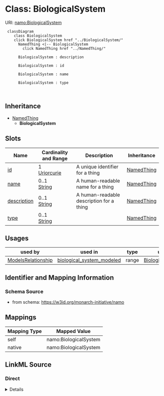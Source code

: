 

# Class: BiologicalSystem 



URI: [namo:BiologicalSystem](https://w3id.org/monarch-initiative/namo/BiologicalSystem)





```mermaid
 classDiagram
    class BiologicalSystem
    click BiologicalSystem href "../BiologicalSystem/"
      NamedThing <|-- BiologicalSystem
        click NamedThing href "../NamedThing/"
      
      BiologicalSystem : description
        
      BiologicalSystem : id
        
      BiologicalSystem : name
        
      BiologicalSystem : type
        
      
```





## Inheritance
* [NamedThing](NamedThing.md)
    * **BiologicalSystem**



## Slots

| Name | Cardinality and Range | Description | Inheritance |
| ---  | --- | --- | --- |
| [id](id.md) | 1 <br/> [Uriorcurie](Uriorcurie.md) | A unique identifier for a thing | [NamedThing](NamedThing.md) |
| [name](name.md) | 0..1 <br/> [String](String.md) | A human-readable name for a thing | [NamedThing](NamedThing.md) |
| [description](description.md) | 0..1 <br/> [String](String.md) | A human-readable description for a thing | [NamedThing](NamedThing.md) |
| [type](type.md) | 0..1 <br/> [String](String.md) |  | [NamedThing](NamedThing.md) |





## Usages

| used by | used in | type | used |
| ---  | --- | --- | --- |
| [ModelsRelationship](ModelsRelationship.md) | [biological_system_modeled](biological_system_modeled.md) | range | [BiologicalSystem](BiologicalSystem.md) |







## Identifier and Mapping Information






### Schema Source


* from schema: https://w3id.org/monarch-initiative/namo




## Mappings

| Mapping Type | Mapped Value |
| ---  | ---  |
| self | namo:BiologicalSystem |
| native | namo:BiologicalSystem |






## LinkML Source

<!-- TODO: investigate https://stackoverflow.com/questions/37606292/how-to-create-tabbed-code-blocks-in-mkdocs-or-sphinx -->

### Direct

<details>
```yaml
name: BiologicalSystem
from_schema: https://w3id.org/monarch-initiative/namo
is_a: NamedThing

```
</details>

### Induced

<details>
```yaml
name: BiologicalSystem
from_schema: https://w3id.org/monarch-initiative/namo
is_a: NamedThing
attributes:
  id:
    name: id
    description: A unique identifier for a thing
    from_schema: https://w3id.org/monarch-initiative/namo
    rank: 1000
    slot_uri: schema:identifier
    identifier: true
    alias: id
    owner: BiologicalSystem
    domain_of:
    - NamedThing
    - Reference
    range: uriorcurie
    required: true
  name:
    name: name
    description: A human-readable name for a thing
    from_schema: https://w3id.org/monarch-initiative/namo
    rank: 1000
    slot_uri: schema:name
    alias: name
    owner: BiologicalSystem
    domain_of:
    - NamedThing
    range: string
  description:
    name: description
    description: A human-readable description for a thing
    from_schema: https://w3id.org/monarch-initiative/namo
    rank: 1000
    slot_uri: schema:description
    alias: description
    owner: BiologicalSystem
    domain_of:
    - NamedThing
    range: string
  type:
    name: type
    from_schema: https://w3id.org/monarch-initiative/namo
    rank: 1000
    designates_type: true
    alias: type
    owner: BiologicalSystem
    domain_of:
    - NamedThing
    range: string

```
</details>